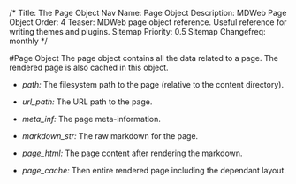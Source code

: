 /*
Title: The Page Object
Nav Name: Page Object
Description: MDWeb Page Object
Order: 4
Teaser: MDWeb page object reference. Useful reference for writing
    themes and plugins.
Sitemap Priority: 0.5
Sitemap Changefreq: monthly
*/

#Page Object
The page object contains all the data related to a page. The rendered page
is also cached in this object.

* *path:* The filesystem path to the page (relative to the content directory).

* *url_path:* The URL path to the page.

* *meta_inf:* The page meta-information.

* *markdown_str:* The raw markdown for the page.

* *page_html:* The page content after rendering the markdown.

* *page_cache:* Then entire rendered page including the dependant layout.
